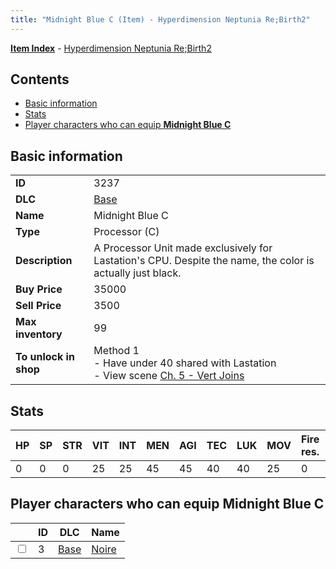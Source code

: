```yaml
---
title: "Midnight Blue C (Item) - Hyperdimension Neptunia Re;Birth2"
---
```


[**Item Index**](/neptunia/rb2/item/index.html) - [Hyperdimension Neptunia Re;Birth2](/neptunia/rb2)

## Contents

- [Basic information](#basic-information)
- [Stats](#stats)
- [Player characters who can equip **Midnight Blue C**](#player-characters-who-can-equip-midnight-blue-c)

## Basic information

|   |   |
| -- | -- |
| **ID** | 3237 |
| **DLC** | [Base](/neptunia/rb2/dlc/0-base.html) |
| **Name** | Midnight Blue C |
| **Type** | Processor (C) |
| **Description** | A Processor Unit made exclusively for Lastation's CPU. Despite the name, the color is actually just black. |
| **Buy Price** | 35000 |
| **Sell Price** | 3500 |
| **Max inventory** | 99 |
| **To unlock in shop** | Method 1<br />- Have under 40 shared with Lastation<br />- View scene [Ch. 5 - Vert Joins](/neptunia/rb2/scene/0-376-ch-5-vert-joins.html) |

## Stats

| HP | SP | STR | VIT | INT | MEN | AGI | TEC | LUK | MOV | Fire res. | Ice res. | Wind res. | Lightning res. |
| -- | -- | --- | --- | --- | --- | --- | --- | --- | --- | --------- | -------- | --------- | -------------- |
| 0 | 0 | 0 | 25 | 25 | 45 | 45 | 40 | 40 | 25 | 0 | 0 | 0 | 0 |

## Player characters who can equip **Midnight Blue C**

|    | ID | DLC | Name |
| -- | -- | --- | ---- |
| <input type="checkbox" id="rb2-player-0-3" class="trackbox" /> | 3 | [Base](/neptunia/rb2/dlc/0-base.html) | [Noire](/neptunia/rb2/player/0-3-noire.html) |